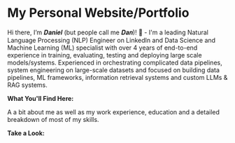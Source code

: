 # My Personal Website/Portfolio

Hi there, I’m 𝑫𝒂𝒏𝒊𝒆𝒍 (but people call me 𝑫𝒂𝒏)! 👋 -  I'm a leading Natural Language Processing (NLP) Engineer on LinkedIn and Data Science and Machine Learning (ML) specialist with over 4 years of end-to-end experience in training, evaluating, testing and deploying large scale models/systems. Experienced in orchestrating complicated data pipelines, system engineering on large-scale datasets and focused on building data pipelines, ML frameworks, information retrieval systems and custom LLMs & RAG systems.

**What You'll Find Here:**

A a bit about me as well as my work experience, education and a detailed breakdown of most of my skills.

**Take a Look:**



